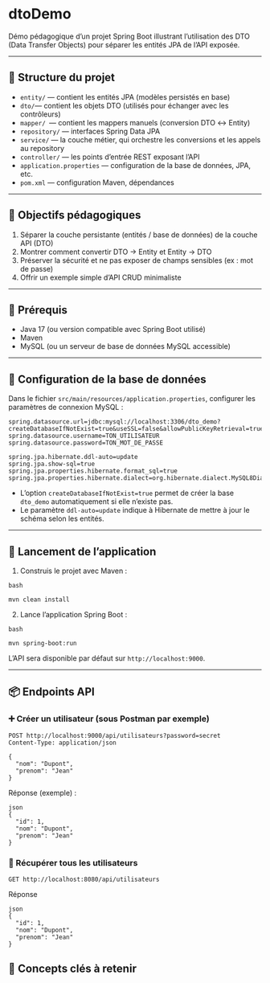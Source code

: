 # dtoDemo
Démo pédagogique d’un projet Spring Boot illustrant l’utilisation des DTO (Data Transfer Objects) pour séparer les entités JPA de l’API exposée.
***
## :open_file_folder: Structure du projet
- `entity/` — contient les entités JPA (modèles persistés en base)
- `dto/`— contient les objets DTO (utilisés pour échanger avec les contrôleurs)
- `mapper/ `— contient les mappers manuels (conversion DTO ↔ Entity)
- `repository/` — interfaces Spring Data JPA
- `service/` — la couche métier, qui orchestre les conversions et les appels au repository
- `controller/` — les points d’entrée REST exposant l’API
- `application.properties` — configuration de la base de données, JPA, etc.
- `pom.xml` — configuration Maven, dépendances
***
## :dart: Objectifs pédagogiques
1. Séparer la couche persistante (entités / base de données) de la couche API (DTO)
2. Montrer comment convertir DTO → Entity et Entity → DTO
3. Préserver la sécurité et ne pas exposer de champs sensibles (ex : mot de passe)
4. Offrir un exemple simple d’API CRUD minimaliste
***
## :rocket: Prérequis
- Java 17 (ou version compatible avec Spring Boot utilisé)
- Maven
- MySQL (ou un serveur de base de données MySQL accessible)
****
## :wrench: Configuration de la base de données
Dans le fichier `src/main/resources/application.properties`, configurer les paramètres de connexion MySQL :
```
spring.datasource.url=jdbc:mysql://localhost:3306/dto_demo?createDatabaseIfNotExist=true&useSSL=false&allowPublicKeyRetrieval=true&serverTimezone=UTC
spring.datasource.username=TON_UTILISATEUR
spring.datasource.password=TON_MOT_DE_PASSE

spring.jpa.hibernate.ddl-auto=update
spring.jpa.show-sql=true
spring.jpa.properties.hibernate.format_sql=true
spring.jpa.properties.hibernate.dialect=org.hibernate.dialect.MySQL8Dialect
```
+ L’option `createDatabaseIfNotExist=true` permet de créer la base `dto_demo` automatiquement si elle n’existe pas.
+ Le paramètre `ddl-auto=update` indique à Hibernate de mettre à jour le schéma selon les entités.
***
## :running: Lancement de l’application
1. Construis le projet avec Maven :
```
bash

mvn clean install
```
2. Lance l’application Spring Boot :
```
bash

mvn spring-boot:run
```
L’API sera disponible par défaut sur `http://localhost:9000`.
***
## :package: Endpoints API
### :heavy_plus_sign: Créer un utilisateur (sous Postman par exemple)
```
POST http://localhost:9000/api/utilisateurs?password=secret
Content-Type: application/json

{
  "nom": "Dupont",
  "prenom": "Jean"
}
```
Réponse (exemple) :
```
json
{
  "id": 1,
  "nom": "Dupont",
  "prenom": "Jean"
}
```
### :mag_right: Récupérer tous les utilisateurs
```
GET http://localhost:8080/api/utilisateurs
```
Réponse
```
json
{
  "id": 1,
  "nom": "Dupont",
  "prenom": "Jean"
}
```
## :brain: Concepts clés à retenir





